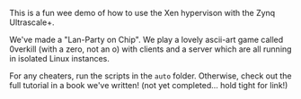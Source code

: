 This is a fun wee demo of how to use the Xen hypervison with the Zynq Ultrascale+.

We've made a "Lan-Party on Chip". We play a lovely ascii-art game called 0verkill (with a zero, not an o) with clients and a server which are all running in isolated Linux instances.

For any cheaters, run the scripts in the ```auto``` folder. Otherwise, check out the full tutorial in a book we've written! (not yet completed... hold tight for link!)
